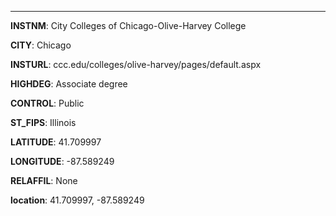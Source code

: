 
---
**INSTNM**: City Colleges of Chicago-Olive-Harvey College

**CITY**: Chicago

**INSTURL**: ccc.edu/colleges/olive-harvey/pages/default.aspx

**HIGHDEG**: Associate degree

**CONTROL**: Public

**ST_FIPS**: Illinois

**LATITUDE**: 41.709997

**LONGITUDE**: -87.589249

**RELAFFIL**: None

**location**: 41.709997, -87.589249